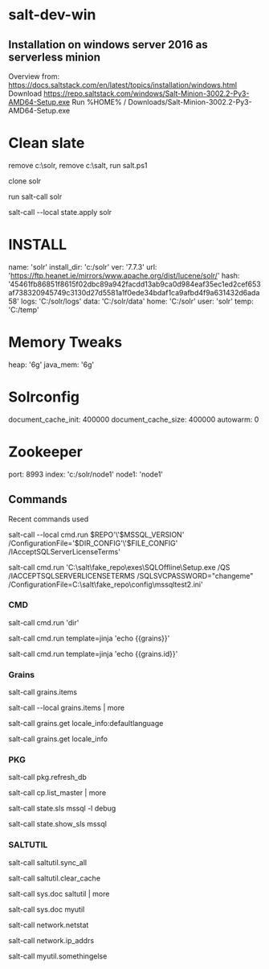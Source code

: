 # salt-dev-win

## Installation on windows server 2016 as serverless minion
Overview from: https://docs.saltstack.com/en/latest/topics/installation/windows.html
Download https://repo.saltstack.com/windows/Salt-Minion-3002.2-Py3-AMD64-Setup.exe
Run %HOME% / Downloads/Salt-Minion-3002.2-Py3-AMD64-Setup.exe


# Clean slate

remove c:\solr, remove c:\salt, run salt.ps1

clone solr

run salt-call solr

salt-call --local state.apply solr 


# INSTALL
name:        'solr'
install_dir: 'c:/solr'
ver:         '7.7.3'
url:         'https://ftp.heanet.ie/mirrors/www.apache.org/dist/lucene/solr/'
hash:        '45461fb86851f8615f02dbc89a942facdd13ab9ca0d984eaf35ec1ed2cef653af738320945749c3130d27d5581a1f0ede34bdaf1ca9afbd4f9a631432d6ada58'
logs:        'C:/solr/logs'
data:        'C:/solr/data'
home:        'C:/solr'
user:        'solr'
temp:        'C:/temp'


# Memory Tweaks
heap:        '6g'
java_mem:    '6g'

# Solrconfig
document_cache_init: 400000
document_cache_size: 400000
autowarm:    0

# Zookeeper
port:        8993
index:       'c:/solr/node1'
node1:       'node1'



## Commands

Recent commands used

salt-call --local cmd.run $REPO'\'$MSSQL_VERSION' /ConfigurationFile='$DIR_CONFIG'\'$FILE_CONFIG'  /IAcceptSQLServerLicenseTerms'

salt-call cmd.run 'C:\salt\fake_repo\exes\SQLOffline\Setup.exe /QS /IACCEPTSQLSERVERLICENSETERMS /SQLSVCPASSWORD="changeme" /ConfigurationFile=C:\salt\fake_repo\config\mssqltest2.ini'


### CMD
salt-call cmd.run 'dir'

salt-call cmd.run template=jinja 'echo {{grains}}'

salt-call cmd.run template=jinja 'echo {{grains.id}}'

### Grains
salt-call grains.items

salt-call --local grains.items | more

salt-call grains.get locale_info:defaultlanguage

salt-call grains.get locale_info

### PKG
salt-call pkg.refresh_db

salt-call cp.list_master | more

salt-call state.sls mssql -l debug

salt-call state.show_sls mssql

### SALTUTIL
salt-call saltutil.sync_all

salt-call saltutil.clear_cache

salt-call sys.doc saltutil | more

salt-call sys.doc myutil

salt-call network.netstat

salt-call network.ip_addrs


salt-call myutil.somethingelse
